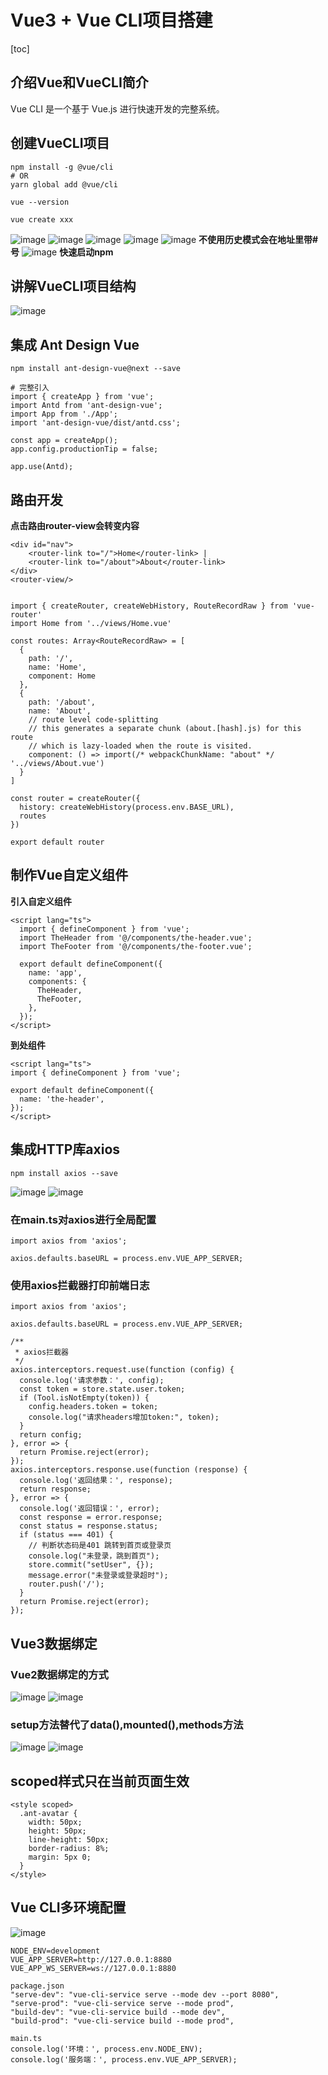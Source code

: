 # Vue3 + Vue CLI项目搭建
[toc]
## 介绍Vue和VueCLI简介
Vue CLI 是一个基于 Vue.js 进行快速开发的完整系统。
## 创建VueCLI项目
```
npm install -g @vue/cli
# OR
yarn global add @vue/cli

vue --version

vue create xxx
```

![image](../youdaonote-images/6692C3C145194E72A32B12D2B4B521E5.png)
![image](../youdaonote-images/123D87FE097F4EB7A5CA5808F0000E72.png)
![image](../youdaonote-images/77830802AA3D49D5ABA32D3AF1844468.png)
![image](../youdaonote-images/86F1EC7488614375A62B20A1527EA64B.png)
![image](../youdaonote-images/289A5FC82244447994D430B76E9B1393.png)
**不使用历史模式会在地址里带#号**
![image](../youdaonote-images/A82ED98067684E41951CFF24FF9003DD.png)
**快速启动npm**
## 讲解VueCLI项目结构
![image](../youdaonote-images/DBE46B96C162454AAEA52DA945E8BAFB.png)
## 集成 Ant Design Vue 
```
npm install ant-design-vue@next --save

# 完整引入
import { createApp } from 'vue';
import Antd from 'ant-design-vue';
import App from './App';
import 'ant-design-vue/dist/antd.css';

const app = createApp();
app.config.productionTip = false;

app.use(Antd);
```

## 路由开发
**点击路由router-view会转变内容**
```
<div id="nav">
    <router-link to="/">Home</router-link> |
    <router-link to="/about">About</router-link>
</div>
<router-view/>


import { createRouter, createWebHistory, RouteRecordRaw } from 'vue-router'
import Home from '../views/Home.vue'

const routes: Array<RouteRecordRaw> = [
  {
    path: '/',
    name: 'Home',
    component: Home
  },
  {
    path: '/about',
    name: 'About',
    // route level code-splitting
    // this generates a separate chunk (about.[hash].js) for this route
    // which is lazy-loaded when the route is visited.
    component: () => import(/* webpackChunkName: "about" */ '../views/About.vue')
  }
]

const router = createRouter({
  history: createWebHistory(process.env.BASE_URL),
  routes
})

export default router

```
## 制作Vue自定义组件
**引入自定义组件**
```
<script lang="ts">
  import { defineComponent } from 'vue';
  import TheHeader from '@/components/the-header.vue';
  import TheFooter from '@/components/the-footer.vue';

  export default defineComponent({
    name: 'app',
    components: {
      TheHeader,
      TheFooter,
    },
  });
</script>
```
**到处组件**
```
<script lang="ts">
import { defineComponent } from 'vue';

export default defineComponent({
  name: 'the-header',
});
</script>
```
## 集成HTTP库axios
```
npm install axios --save
```
![image](../youdaonote-images/2E51646C93694630B5710B989A577C08.png)
![image](../youdaonote-images/8907FCDCC0C5471E8BFBF6C82F400A52.png)
### 在main.ts对axios进行全局配置
```
import axios from 'axios';

axios.defaults.baseURL = process.env.VUE_APP_SERVER;
```
### 使用axios拦截器打印前端日志
```
import axios from 'axios';

axios.defaults.baseURL = process.env.VUE_APP_SERVER;

/**
 * axios拦截器
 */
axios.interceptors.request.use(function (config) {
  console.log('请求参数：', config);
  const token = store.state.user.token;
  if (Tool.isNotEmpty(token)) {
    config.headers.token = token;
    console.log("请求headers增加token:", token);
  }
  return config;
}, error => {
  return Promise.reject(error);
});
axios.interceptors.response.use(function (response) {
  console.log('返回结果：', response);
  return response;
}, error => {
  console.log('返回错误：', error);
  const response = error.response;
  const status = response.status;
  if (status === 401) {
    // 判断状态码是401 跳转到首页或登录页
    console.log("未登录，跳到首页");
    store.commit("setUser", {});
    message.error("未登录或登录超时");
    router.push('/');
  }
  return Promise.reject(error);
});
```

## Vue3数据绑定
### Vue2数据绑定的方式
![image](../youdaonote-images/FABD084F0AA34483A46648F14C2AF315.png)
![image](../youdaonote-images/345DE6FECB5B425F949343F46BA02DAB.png)

### setup方法替代了data(),mounted(),methods方法
![image](../youdaonote-images/B4100DACD871401A8CE3A22BDCD44D58.png)
![image](../youdaonote-images/5892690410954BAF9FC236EE1DFCDD0B.png)

## scoped样式只在当前页面生效
```
<style scoped>
  .ant-avatar {
    width: 50px;
    height: 50px;
    line-height: 50px;
    border-radius: 8%;
    margin: 5px 0;
  }
</style>
```

## Vue CLI多环境配置
![image](../youdaonote-images/99CB4F7F31FD4EECA8DF2E78AFD944D5.png)
```
NODE_ENV=development
VUE_APP_SERVER=http://127.0.0.1:8880
VUE_APP_WS_SERVER=ws://127.0.0.1:8880

package.json
"serve-dev": "vue-cli-service serve --mode dev --port 8080",
"serve-prod": "vue-cli-service serve --mode prod",
"build-dev": "vue-cli-service build --mode dev",
"build-prod": "vue-cli-service build --mode prod",

main.ts
console.log('环境：', process.env.NODE_ENV);
console.log('服务端：', process.env.VUE_APP_SERVER);
```
